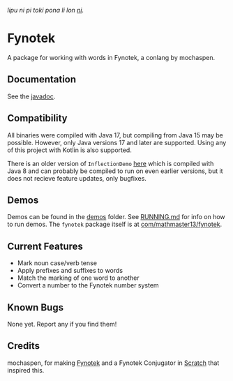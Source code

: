 *lipu ni pi toki pona li lon [ni](OLUKIN.md).*

# Fynotek
A package for working with words in Fynotek, a conlang by mochaspen.

## Documentation
See the [javadoc](https://mathmaster13.github.io/fynotek-java/javadoc/overview-tree.html).

## Compatibility
All binaries were compiled with Java 17, but compiling from Java 15 may be possible. However, only Java versions 17 and later are supported.
Using any of this project with Kotlin is also supported.

There is an older version of `InflectionDemo` [here](https://mathmaster13.github.io/fynotek-java/conjugator/index.html) which is compiled with Java 8 and can probably be compiled to run on even earlier versions, but it does not recieve feature updates, only bugfixes.

## Demos
Demos can be found in the [demos](demos) folder. See [RUNNING.md](RUNNING.md) for info on how to run demos. The `fynotek` package itself is at [com/mathmaster13/fynotek](com/mathmaster13/fynotek).

## Current Features
- Mark noun case/verb tense
- Apply prefixes and suffixes to words
- Match the marking of one word to another
- Convert a number to the Fynotek number system

## Known Bugs
None yet. Report any if you find them!

## Credits
mochaspen, for making [Fynotek](https://docs.google.com/spreadsheets/d/1xhD20vikLE6JgUWnj4EwJ9ycEKHQzH_Qi7ZsBBT4j6k/edit "Fynotek Resources") and a Fynotek Conjugator in [Scratch](https://scratch.mit.edu/projects/584256352/ "Fynotek Conjugator in Scratch") that inspired this.
